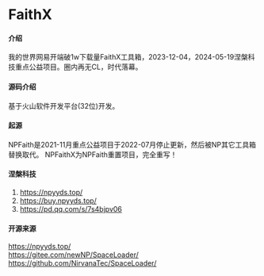 # FaithX

#### 介绍
我的世界网易开端破1w下载量FaithX工具箱，2023-12-04，2024-05-19涅槃科技重点公益项目。圈内再无CL，时代落幕。

#### 源码介绍
基于火山软件开发平台(32位)开发。

#### 起源
NPFaith是2021-11月重点公益项目于2022-07月停止更新，然后被NP其它工具箱替换取代。 
NPFaithX为NPFaith重置项目，完全重写！

#### 涅槃科技
1.  https://npyyds.top/
2.  https://buy.npyyds.top/
3.  https://pd.qq.com/s/7s4bjpv06

#### 开源来源
https://npyyds.top/<br>
https://gitee.com/newNP/SpaceLoader/<br>
https://github.com/NirvanaTec/SpaceLoader/<br>